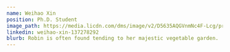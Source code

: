 ```yaml
---
name: Weihao Xin 
position: Ph.D. Student
image_path: https://media.licdn.com/dms/image/v2/D5635AQGVnmNc4F-Lcg/profile-framedphoto-shrink_200_200/profile-framedphoto-shrink_200_200/0/1710964483350?e=1741338000&v=beta&t=2b_R5ZwPuUr5AGKijdLYQ-0Q81s_Bf1ZxmHjIE0SL10
linkedin: weihao-xin-137278292 
blurb: Robin is often found tending to her majestic vegetable garden.
---
```

